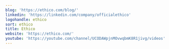 ```yaml
---
blog: 'https://ethico.com/blog/'
linkedin: 'https://linkedin.com/company/officialethico'
logohandle: ethico
sort: ethico
title: Ethico
website: 'https://ethico.com/'
youtube: 'https://youtube.com/channel/UCODAWpjnMOvwqbmK8R1jivg/videos'
---
```

